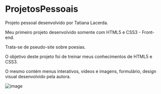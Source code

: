 # ProjetosPessoais



Projeto pessoal desenvolvido por Tatiana Lacerda.

Meu primeiro projeto desenvolvido somente com HTML5 e CSS3 - Front-end.

Trata-se de pseudo-site sobre poesias.

O objetivo deste projeto foi de treinar meus conhecimentos de HTML5 e CSS3.

O mesmo contém menus interativos, vídeos e imagens, formulário, design visual desenvolvido pela autora.


![image](https://user-images.githubusercontent.com/82288009/126049020-c9801824-590b-4b9a-aca8-9ddffd520106.png)

